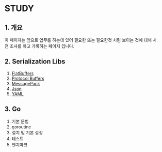 # STUDY

## 1. 개요

이 페이지는 앞으로 업무를 하는데 있어 필요한 또는 필요한것 처럼 보이는 것에 대해 사전 조사를 하고 기록하는 페이지 입니다.

## 2. Serialization Libs

1. [FlatBuffers](https://github.com/swkwon/study/blob/master/serializer/FlatBuffers.md)
2. [Protocol Buffers](https://github.com/swkwon/study/blob/master/serializer/ProtocolBuffers.md)
3. [MessagePack](https://github.com/swkwon/study/blob/master/serializer/MessagePack.md)
4. [Json](https://github.com/swkwon/study/blob/master/serializer/JSON.md)
5. [YAML](https://github.com/swkwon/study/blob/master/serializer/YAML.md)

## 3. Go

1. 기본 문법
2. goroutine
3. 설치 및 기본 설정
4. 테스트
5. 벤치마크
